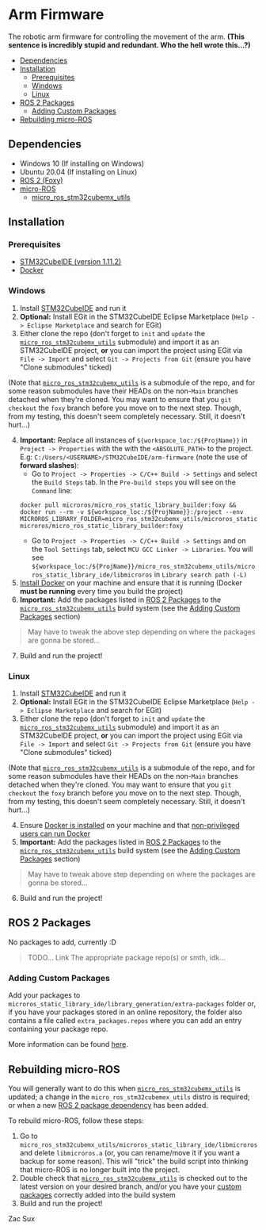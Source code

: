 # Arm Firmware

The robotic arm firmware for controlling the movement of the arm. **(This sentence is incredibly stupid and redundant. Who the hell wrote this...?)**

- [Dependencies](#dependencies)
- [Installation](#installation)
	- [Prerequisites](#prerequisites)
	- [Windows](#windows)
	- [Linux](#linux)
- [ROS 2 Packages](#ros-2-packages)
	- [Adding Custom Packages](#adding-custom-packages)
- [Rebuilding micro-ROS](#rebuilding-micro-ros)

## Dependencies

- Windows 10 (If installing on Windows)
- Ubuntu 20.04 (If installing on Linux)
- [ROS 2 (Foxy)](https://docs.ros.org/en/foxy/index.html)
- [micro-ROS](https://micro.ros.org/)
	- [micro_ros_stm32cubemx_utils](https://github.com/micro-ROS/micro_ros_stm32cubemx_utils)

## Installation

### Prerequisites

- [STM32CubeIDE (version 1.11.2)](https://www.st.com/en/development-tools/stm32cubeide.html)
- [Docker](https://www.docker.com)

### Windows

1. Install [STM32CubeIDE](https://www.st.com/en/development-tools/stm32cubeide.html) and run it
2. **Optional:** Install EGit in the STM32CubeIDE Eclipse Marketplace (`Help -> Eclipse Marketplace` and search for EGit)
3. Either clone the repo (don't forget to `init` and `update` the [`micro_ros_stm32cubemx_utils`](https://github.com/micro-ROS/micro_ros_stm32cubemx_utils) submodule) and import it as an STM32CubeIDE project, **or** you can import the project using EGit via `File -> Import` and select `Git -> Projects from Git` (ensure you have "Clone submodules" ticked)  

(Note that [`micro_ros_stm32cubemx_utils`](https://github.com/micro-ROS/micro_ros_stm32cubemx_utils) is a submodule of the repo, and for some reason submodules have their HEADs on the non-`Main` branches detached when they're cloned. You may want to ensure that you `git checkout` the `foxy` branch before you move on to the next step. Though, from my testing, this doesn't seem completely necessary. Still, it doesn't hurt...)  

4. **Important:** Replace all instances of `${workspace_loc:/${ProjName}}` in `Project -> Properties` with the with the `<ABSOLUTE_PATH>` to the project. E.g: `C:/Users/<USERNAME>/STM32CubeIDE/arm-firmware` (note the use of **forward slashes**):
    - Go to `Project -> Properties -> C/C++ Build -> Settings` and select the `Build Steps` tab. In the `Pre-build steps` you will see on the `Command` line:
	```
	docker pull microros/micro_ros_static_library_builder:foxy && docker run --rm -v ${workspace_loc:/${ProjName}}:/project --env MICROROS_LIBRARY_FOLDER=micro_ros_stm32cubemx_utils/microros_static_library_ide microros/micro_ros_static_library_builder:foxy
	```
    - Go to `Project -> Properties -> C/C++ Build -> Settings` and on the `Tool Settings` tab, select `MCU GCC Linker -> Libraries`. You will see `${workspace_loc:/${ProjName}}/micro_ros_stm32cubemx_utils/microros_static_library_ide/libmicroros` in `Library search path (-L)`
5. [Install Docker](https://www.docker.com/) on your machine and ensure that it is running (Docker **must be running** every time you build the project) 
6. **Important:** Add the packages listed in [ROS 2 Packages](#ros-2-packages) to the [`micro_ros_stm32cubemx_utils`](https://github.com/micro-ROS/micro_ros_stm32cubemx_utils) build system (see the [Adding Custom Packages](#adding-custom-packages) section)
> May have to tweak the above step depending on where the packages are gonna be stored...
7. Build and run the project!

### Linux

1. Install [STM32CubeIDE](https://www.st.com/en/development-tools/stm32cubeide.html) and run it
2. **Optional:** Install EGit in the STM32CubeIDE Eclipse Marketplace (`Help -> Eclipse Marketplace` and search for EGit)
3. Either clone the repo (don't forget to `init` and `update` the [`micro_ros_stm32cubemx_utils`](https://github.com/micro-ROS/micro_ros_stm32cubemx_utils) submodule) and import it as an STM32CubeIDE project, **or** you can import the project using EGit via `File -> Import` and select `Git -> Projects from Git` (ensure you have "Clone submodules" ticked)  

(Note that [`micro_ros_stm32cubemx_utils`](https://github.com/micro-ROS/micro_ros_stm32cubemx_utils) is a submodule of the repo, and for some reason submodules have their HEADs on the non-`Main` branches detached when they're cloned. You may want to ensure that you `git checkout` the `foxy` branch before you move on to the next step. Though, from my testing, this doesn't seem completely necessary. Still, it doesn't hurt...)  

4. Ensure [Docker is installed](https://docs.docker.com/engine/install/ubuntu/) on your machine and that [non-privileged users can run Docker](https://docs.docker.com/engine/install/linux-postinstall/)
5. **Important:** Add the packages listed in [ROS 2 Packages](#ros-2-packages) to the [`micro_ros_stm32cubemx_utils`](https://github.com/micro-ROS/micro_ros_stm32cubemx_utils) build system (see the [Adding Custom Packages](#adding-custom-packages) section)
> May have to tweak above step depending on where the packages are gonna be stored...
6. Build and run the project!

## ROS 2 Packages

No packages to add, currently :D

> TODO... Link The appropriate package repo(s) or smth, idk...

### Adding Custom Packages

Add your packages to `microros_static_library_ide/library_generation/extra-packages` folder or, if you have your packages stored in an online repository, the folder also contains a file called `extra_packages.repos` where you can add an entry containing your package repo.

More information can be found [here](https://github.com/micro-ROS/micro_ros_stm32cubemx_utils#adding-custom-packages).

## Rebuilding micro-ROS

You will generally want to do this when [`micro_ros_stm32cubemx_utils`](https://github.com/micro-ROS/micro_ros_stm32cubemx_utils) is updated; a change in the `micro_ros_stm32cubemex_utils` distro is required; or when a new [ROS 2 package dependency](#ros-2-packages) has been added.

To rebuild micro-ROS, follow these steps:
1. Go to `micro_ros_stm32cubemx_utils/microros_static_library_ide/libmicroros` and delete `libmicroros.a` (or, you can rename/move it if you want a backup for some reason). This will "trick" the build script into thinking that micro-ROS is no longer built into the project.
2. Double check that [`micro_ros_stm32cubemx_utils`](https://github.com/micro-ROS/micro_ros_stm32cubemx_utils) is checked out to the latest version on your desired branch, and/or you have your [custom packages](#adding-custom-packages) correctly added into the build system
3. Build and run the project!

Zac Sux

